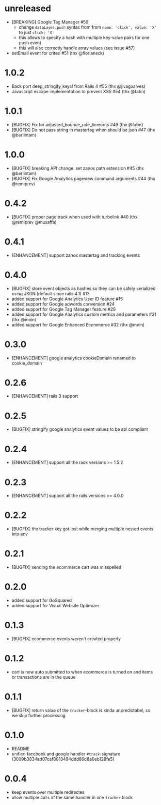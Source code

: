 # unreleased

  * [BREAKING] Google Tag Manager #59
    * change `dataLayer.push` syntax from from `name: 'click', value: 'X'` to just `click: 'X'`
    * this allows to specify a hash with multiple key-value pairs for one push event
    * this will also correctly handle array values (see issue #57)
  * setEmail event for criteo #51 (thx @florianeck)

# 1.0.2

  * Back port deep_stringify_keys! from Rails 4 #55 (thx @jivagoalves)
  * Javascript escape implementation to prevent XSS #54 (thx @fabn)

# 1.0.1

  * [BUGFIX] Fix for adjusted_bounce_rate_timeouts #49 (thx @fabn)
  * [BUGFIX] Do not pass string in mastertag when should be json #47 (thx @berlintam)

# 1.0.0

  * [BUGFIX] breaking API change: set zanox path extension #45 (thx @berlintam)
  * [BUGFIX] Fix Google Analytics pageview command arguments #44 (thx @remiprev)

# 0.4.2

  * [BUGFIX] proper page track when used with turbolink #40 (thx @remiprev @musaffa)

# 0.4.1

  * [ENHANCEMENT] support zanox mastertag and tracking events

# 0.4.0

  * [BUGFIX] store event objects as hashes so they can be safely serialized using JSON (default since rails 4.1) #13
  * added support for Google Analytics User ID feature #15
  * added support for Google adwords conversion #24
  * added support for Google Tag Manager feature #29
  * added support for Google Analytics custom metrics and parameters #31 (thx @mnin)
  * added support for Google Enhanced Ecommerce #32 (thx @mnin)

# 0.3.0

  * [ENHANCEMENT] google analytics cookieDomain renamed to cookie_domain

# 0.2.6

  * [ENHANCEMENT] rails 3 support

# 0.2.5

  * [BUGFIX] stringify google analytics event values to be api compliant

# 0.2.4

  * [ENHANCEMENT] support all the rack versions >= 1.5.2

# 0.2.3

  * [ENHANCEMENT] support all the rails versions >= 4.0.0

# 0.2.2

  * [BUGFIX] the tracker key got lost while merging multiple nested events into env

# 0.2.1

  * [BUGFIX] sending the ecommerce cart was misspelled

# 0.2.0

  * added support for GoSquared
  * added support for Visual Website Optimizer

# 0.1.3

  * [BUGFIX] ecommerce events weren't created properly

# 0.1.2

  * cart is now auto submitted to when ecommerce is turned on and items or transactions are in the queue

# 0.1.1

  * [BUGFIX] return value of the `tracker`-block is kinda unpredictabel, so we skip further processing

# 0.1.0

  * README
  * unified facebook and google handler `#track`-signature (3009b3834ad07caf8818484ddd86d8a0eb128fe5)

# 0.0.4

  * keep events over multiple redirectes
  * allow multiple calls of the same handler in one `tracker` block
